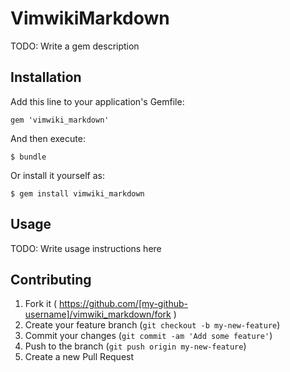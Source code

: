 # VimwikiMarkdown

TODO: Write a gem description

## Installation

Add this line to your application's Gemfile:

    gem 'vimwiki_markdown'

And then execute:

    $ bundle

Or install it yourself as:

    $ gem install vimwiki_markdown

## Usage

TODO: Write usage instructions here

## Contributing

1. Fork it ( https://github.com/[my-github-username]/vimwiki_markdown/fork )
2. Create your feature branch (`git checkout -b my-new-feature`)
3. Commit your changes (`git commit -am 'Add some feature'`)
4. Push to the branch (`git push origin my-new-feature`)
5. Create a new Pull Request
